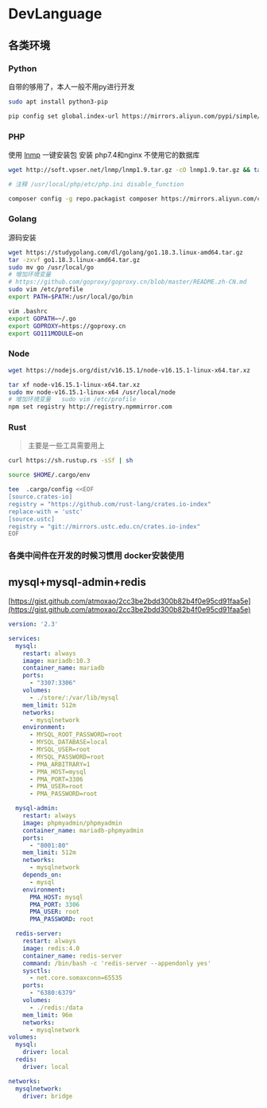 # DevLanguage

## 各类环境

### Python

自带的够用了，本人一般不用py进行开发

```bash
sudo apt install python3-pip

pip config set global.index-url https://mirrors.aliyun.com/pypi/simple/
```

### PHP

使用 [lnmp](https://lnmp.org/) 一键安装包 安装 php7.4和nginx 不使用它的数据库

```bash
wget http://soft.vpser.net/lnmp/lnmp1.9.tar.gz -cO lnmp1.9.tar.gz && tar zxf lnmp1.9.tar.gz && cd lnmp1.9 && ./install.sh lnmp

# 注释 /usr/local/php/etc/php.ini disable_function

composer config -g repo.packagist composer https://mirrors.aliyun.com/composer/
```


### Golang

源码安装

```bash
wget https://studygolang.com/dl/golang/go1.18.3.linux-amd64.tar.gz
tar -zxvf go1.18.3.linux-amd64.tar.gz
sudo mv go /usr/local/go 
# 增加环境变量 
# https://github.com/goproxy/goproxy.cn/blob/master/README.zh-CN.md
sudo vim /etc/profile
export PATH=$PATH:/usr/local/go/bin

vim .bashrc
export GOPATH=~/.go
export GOPROXY=https://goproxy.cn  
export GO111MODULE=on
```

### Node

```bash
wget https://nodejs.org/dist/v16.15.1/node-v16.15.1-linux-x64.tar.xz

tar xf node-v16.15.1-linux-x64.tar.xz
sudo mv node-v16.15.1-linux-x64 /usr/local/node
# 增加环境变量   sudo vim /etc/profile
npm set registry http://registry.npmmirror.com
```

### Rust

> 主要是一些工具需要用上

```bash
curl https://sh.rustup.rs -sSf | sh

source $HOME/.cargo/env

tee  .cargo/config <<EOF
[source.crates-io]
registry = "https://github.com/rust-lang/crates.io-index"
replace-with = 'ustc'
[source.ustc]
registry = "git://mirrors.ustc.edu.cn/crates.io-index"
EOF


```

### 各类中间件在开发的时候习惯用 docker安装使用

## mysql+mysql-admin+redis

[https://gist.github.com/atmoxao/2cc3be2bdd300b82b4f0e95cd91faa5e](https://gist.github.com/atmoxao/2cc3be2bdd300b82b4f0e95cd91faa5e)

```yml
version: '2.3'

services:
  mysql:
    restart: always
    image: mariadb:10.3
    container_name: mariadb
    ports:
      - "3307:3306"
    volumes:
      - ./store/:/var/lib/mysql
    mem_limit: 512m
    networks:
      - mysqlnetwork
    environment:
      - MYSQL_ROOT_PASSWORD=root
      - MYSQL_DATABASE=local
      - MYSQL_USER=root
      - MYSQL_PASSWORD=root
      - PMA_ARBITRARY=1
      - PMA_HOST=mysql
      - PMA_PORT=3306
      - PMA_USER=root
      - PMA_PASSWORD=root

  mysql-admin:
    restart: always
    image: phpmyadmin/phpmyadmin
    container_name: mariadb-phpmyadmin
    ports:
      - "8001:80"
    mem_limit: 512m
    networks:
      - mysqlnetwork
    depends_on:
      - mysql
    environment:
      PMA_HOST: mysql
      PMA_PORT: 3306
      PMA_USER: root
      PMA_PASSWORD: root

  redis-server:
    restart: always
    image: redis:4.0
    container_name: redis-server
    command: /bin/bash -c 'redis-server --appendonly yes'
    sysctls:
      - net.core.somaxconn=65535
    ports:
      - "6380:6379"
    volumes:
      - ./redis:/data
    mem_limit: 96m
    networks:
      - mysqlnetwork
volumes:
  mysql:
    driver: local
  redis:
    driver: local

networks:
  mysqlnetwork:
    driver: bridge
```


